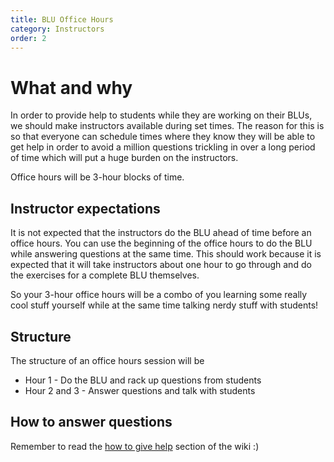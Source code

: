 ```yaml
---
title: BLU Office Hours
category: Instructors
order: 2
---
```


# What and why
 
In order to provide help to students while they are working on their BLUs, we should make instructors available during set times. The reason for this is so that everyone can schedule times where they know they will be able to get help in order to avoid a million questions trickling in over a long period of time which will put a huge burden on the instructors.

Office hours will be 3-hour blocks of time.

## Instructor expectations

It is not expected that the instructors do the BLU ahead of time before an office hours. You can use the beginning of the office hours to do the BLU while answering questions at the same time. This should work because it is expected that it will take instructors about one hour to go through and do the exercises for a complete BLU themselves.

So your 3-hour office hours will be a combo of you learning some really cool stuff yourself while at the same time talking nerdy stuff with students!

## Structure

The structure of an office hours session will be

- Hour 1 - Do the BLU and rack up questions from students
- Hour 2 and 3 - Answer questions and talk with students

## How to answer questions 
Remember to read the [how to give help](https://github.com/LDSSA/wiki/wiki/How-to-ask-for-and-give-help#how-to-give-help) section of the wiki :) 
